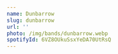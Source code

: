 ```yaml
---
name: Dunbarrow
slug: dunbarrow
url: ''
photo: /img/bands/dunbarrow.webp
spotifyId: 6VZ8OUkuSsxYeDA70UtRsQ
---
```

